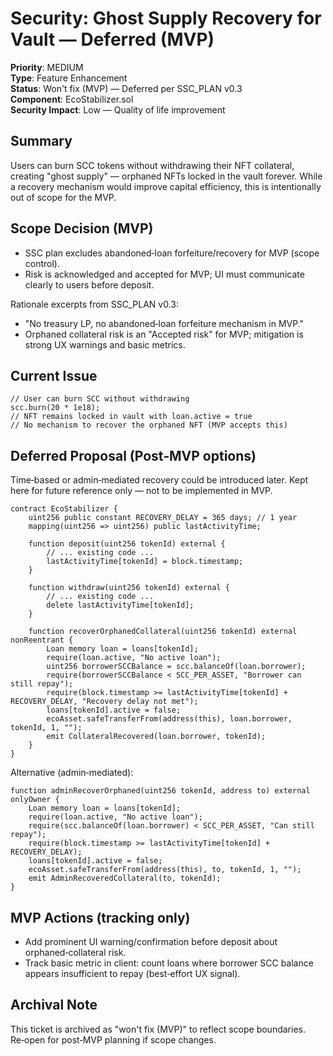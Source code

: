 # Security: Ghost Supply Recovery for Vault — Deferred (MVP)

**Priority**: MEDIUM  
**Type**: Feature Enhancement  
**Status**: Won't fix (MVP) — Deferred per SSC_PLAN v0.3  
**Component**: EcoStabilizer.sol  
**Security Impact**: Low — Quality of life improvement

## Summary

Users can burn SCC tokens without withdrawing their NFT collateral, creating "ghost supply" — orphaned NFTs locked in the vault forever. While a recovery mechanism would improve capital efficiency, this is intentionally out of scope for the MVP.

## Scope Decision (MVP)

- SSC plan excludes abandoned‑loan forfeiture/recovery for MVP (scope control).
- Risk is acknowledged and accepted for MVP; UI must communicate clearly to users before deposit.

Rationale excerpts from SSC_PLAN v0.3:

- "No treasury LP, no abandoned‑loan forfeiture mechanism in MVP."
- Orphaned collateral risk is an "Accepted risk" for MVP; mitigation is strong UX warnings and basic metrics.

## Current Issue

```solidity
// User can burn SCC without withdrawing
scc.burn(20 * 1e18);
// NFT remains locked in vault with loan.active = true
// No mechanism to recover the orphaned NFT (MVP accepts this)
```

## Deferred Proposal (Post‑MVP options)

Time‑based or admin‑mediated recovery could be introduced later. Kept here for future reference only — not to be implemented in MVP.

```solidity
contract EcoStabilizer {
    uint256 public constant RECOVERY_DELAY = 365 days; // 1 year
    mapping(uint256 => uint256) public lastActivityTime;

    function deposit(uint256 tokenId) external {
        // ... existing code ...
        lastActivityTime[tokenId] = block.timestamp;
    }

    function withdraw(uint256 tokenId) external {
        // ... existing code ...
        delete lastActivityTime[tokenId];
    }

    function recoverOrphanedCollateral(uint256 tokenId) external nonReentrant {
        Loan memory loan = loans[tokenId];
        require(loan.active, "No active loan");
        uint256 borrowerSCCBalance = scc.balanceOf(loan.borrower);
        require(borrowerSCCBalance < SCC_PER_ASSET, "Borrower can still repay");
        require(block.timestamp >= lastActivityTime[tokenId] + RECOVERY_DELAY, "Recovery delay not met");
        loans[tokenId].active = false;
        ecoAsset.safeTransferFrom(address(this), loan.borrower, tokenId, 1, "");
        emit CollateralRecovered(loan.borrower, tokenId);
    }
}
```

Alternative (admin‑mediated):

```solidity
function adminRecoverOrphaned(uint256 tokenId, address to) external onlyOwner {
    Loan memory loan = loans[tokenId];
    require(loan.active, "No active loan");
    require(scc.balanceOf(loan.borrower) < SCC_PER_ASSET, "Can still repay");
    require(block.timestamp >= lastActivityTime[tokenId] + RECOVERY_DELAY);
    loans[tokenId].active = false;
    ecoAsset.safeTransferFrom(address(this), to, tokenId, 1, "");
    emit AdminRecoveredCollateral(to, tokenId);
}
```

## MVP Actions (tracking only)

- Add prominent UI warning/confirmation before deposit about orphaned‑collateral risk.
- Track basic metric in client: count loans where borrower SCC balance appears insufficient to repay (best‑effort UX signal).

## Archival Note

This ticket is archived as "won't fix (MVP)" to reflect scope boundaries. Re‑open for post‑MVP planning if scope changes.
